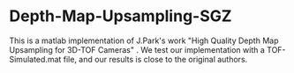 # Depth-Map-Upsampling-SGZ
This is a matlab implementation of J.Park's work "High Quality Depth Map Upsampling for 3D-TOF Cameras" .  We test our implementation with a TOF-Simulated.mat file, and our results is close to the original authors.
